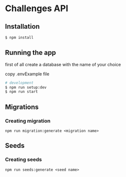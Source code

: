 # Challenges API

## Installation

```bash
$ npm install
```

## Running the app

first of all create a database with the name of your choice

copy .envExample file

```bash
# development
$ npm run setup:dev
$ npm run start

```

## Migrations

### Creating migration
```
npm run migration:generate <migration name>
```

## Seeds

### Creating seeds
```
npm run seeds:generate <seed name>
```